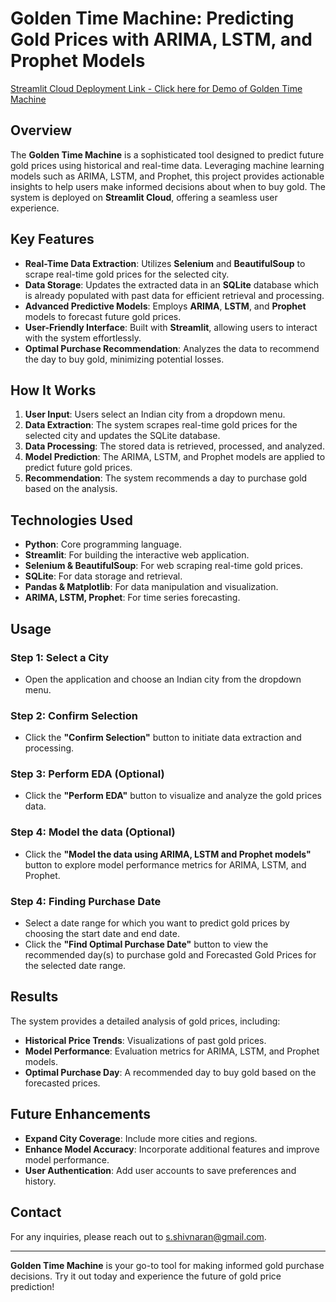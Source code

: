 # Golden Time Machine: Predicting Gold Prices with ARIMA, LSTM, and Prophet Models

[Streamlit Cloud Deployment Link - Click here for Demo of Golden Time Machine](https://golden-time-machine.streamlit.app/)

## Overview

The **Golden Time Machine** is a sophisticated tool designed to predict future gold prices using historical and real-time data. Leveraging machine learning models such as ARIMA, LSTM, and Prophet, this project provides actionable insights to help users make informed decisions about when to buy gold. The system is deployed on **Streamlit Cloud**, offering a seamless user experience.

## Key Features

- **Real-Time Data Extraction**: Utilizes **Selenium** and **BeautifulSoup** to scrape real-time gold prices for the selected city.
- **Data Storage**: Updates the extracted data in an **SQLite** database which is already populated with past data for efficient retrieval and processing.
- **Advanced Predictive Models**: Employs **ARIMA**, **LSTM**, and **Prophet** models to forecast future gold prices.
- **User-Friendly Interface**: Built with **Streamlit**, allowing users to interact with the system effortlessly.
- **Optimal Purchase Recommendation**: Analyzes the data to recommend the day to buy gold, minimizing potential losses.

## How It Works

1. **User Input**: Users select an Indian city from a dropdown menu.
2. **Data Extraction**: The system scrapes real-time gold prices for the selected city and updates the SQLite database.
3. **Data Processing**: The stored data is retrieved, processed, and analyzed.
4. **Model Prediction**: The ARIMA, LSTM, and Prophet models are applied to predict future gold prices.
5. **Recommendation**: The system recommends a day to purchase gold based on the analysis.

## Technologies Used

- **Python**: Core programming language.
- **Streamlit**: For building the interactive web application.
- **Selenium & BeautifulSoup**: For web scraping real-time gold prices.
- **SQLite**: For data storage and retrieval.
- **Pandas & Matplotlib**: For data manipulation and visualization.
- **ARIMA, LSTM, Prophet**: For time series forecasting.

## Usage

### Step 1: Select a City
- Open the application and choose an Indian city from the dropdown menu.

### Step 2: Confirm Selection
- Click the **"Confirm Selection"** button to initiate data extraction and processing.

### Step 3: Perform EDA (Optional)
- Click the **"Perform EDA"** button to visualize and analyze the gold prices data.

### Step 4: Model the data (Optional)  
- Click the **"Model the data using ARIMA, LSTM and Prophet models"** button to explore model performance metrics for ARIMA, LSTM, and Prophet.

### Step 4: Finding Purchase Date  
- Select a date range for which you want to predict gold prices by choosing the start date and end date.
- Click the **"Find Optimal Purchase Date"** button to view the recommended day(s) to purchase gold and Forecasted Gold Prices for the selected date range.

## Results

The system provides a detailed analysis of gold prices, including:

- **Historical Price Trends**: Visualizations of past gold prices.
- **Model Performance**: Evaluation metrics for ARIMA, LSTM, and Prophet models.
- **Optimal Purchase Day**: A recommended day to buy gold based on the forecasted prices.

## Future Enhancements

- **Expand City Coverage**: Include more cities and regions.
- **Enhance Model Accuracy**: Incorporate additional features and improve model performance.
- **User Authentication**: Add user accounts to save preferences and history.

## Contact

For any inquiries, please reach out to [s.shivnaran@gmail.com](s.shivnaran@gmail.com).

---

**Golden Time Machine** is your go-to tool for making informed gold purchase decisions. Try it out today and experience the future of gold price prediction!
